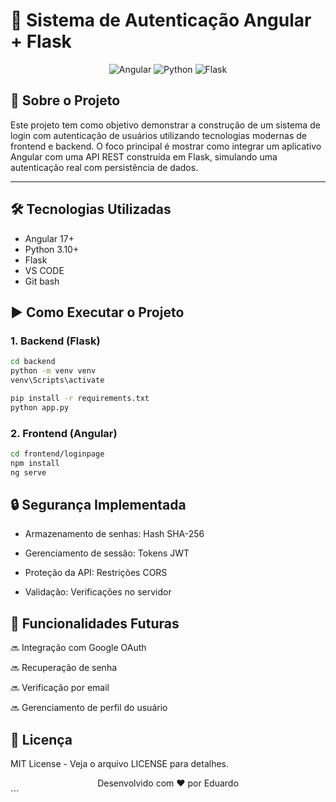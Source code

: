 # 🔐 Sistema de Autenticação Angular + Flask

<div align="center">
  <img src="https://img.shields.io/badge/Angular-DD0031?style=for-the-badge&logo=angular&logoColor=white" alt="Angular">
  <img src="https://img.shields.io/badge/Python-3776AB?style=for-the-badge&logo=python&logoColor=white" alt="Python">
  <img src="https://img.shields.io/badge/Flask-000000?style=for-the-badge&logo=flask&logoColor=white" alt="Flask">
</div>


## 📖 Sobre o Projeto

Este projeto tem como objetivo demonstrar a construção de um sistema de login com autenticação de usuários utilizando tecnologias modernas de frontend e backend. O foco principal é mostrar como integrar um aplicativo Angular com uma API REST construída em Flask, simulando uma autenticação real com persistência de dados.




---

## 🛠 Tecnologias Utilizadas

- Angular 17+
- Python 3.10+
- Flask
- VS CODE
- Git bash

## ▶️ Como Executar o Projeto

### 1. Backend (Flask)

```bash
cd backend
python -m venv venv
venv\Scripts\activate     

pip install -r requirements.txt
python app.py
```
### 2. Frontend (Angular)
```bash
cd frontend/loginpage
npm install
ng serve

```
## 🔒 Segurança Implementada

- Armazenamento de senhas: Hash SHA-256

- Gerenciamento de sessão: Tokens JWT

- Proteção da API: Restrições CORS

- Validação: Verificações no servidor

## 🚧 Funcionalidades Futuras

🔜 Integração com Google OAuth

🔜 Recuperação de senha

🔜 Verificação por email

🔜 Gerenciamento de perfil do usuário

## 📄 Licença

MIT License - Veja o arquivo LICENSE para detalhes.

<div align="center"> Desenvolvido com ❤️ por Eduardo </div> ```



